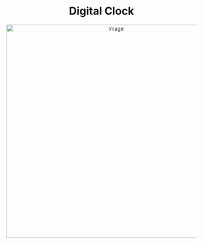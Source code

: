 <h1 align="center">Digital Clock</h1>
<p align="center">
  <img src="https://codemyui.com/wp-content/uploads/2017/04/digital-clock-animation.gif" alt="Image" style="width: 565px; display: block; margin: 0 auto;" />
</p>
